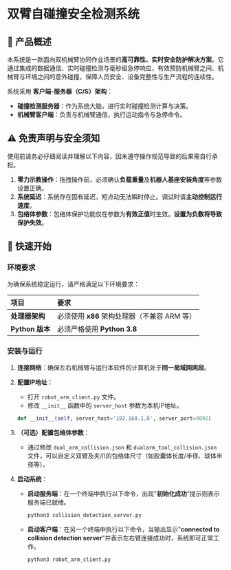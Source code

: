 # 双臂自碰撞安全检测系统

## 📖 产品概述

本系统是一款面向双机械臂协同作业场景的**高可靠性、实时安全防护解决方案**。它通过集成的数据通信、实时碰撞检测与毫秒级急停响应，有效预防机械臂之间、机械臂与环境之间的意外碰撞，保障人员安全、设备完整性与生产流程的连续性。

系统采用 **客户端-服务器（C/S）架构**：
- **碰撞检测服务器**：作为系统大脑，进行实时碰撞检测计算与决策。
- **机械臂客户端**：负责与机械臂通信，执行运动指令与急停命令。

## ⚠️ 免责声明与安全须知

使用前请务必仔细阅读并理解以下内容，因未遵守操作规范导致的后果需自行承担。

1.  **零力示教操作**：拖拽操作前，必须确认**负载重量**及**机器人基座安装角度**等参数设置正确。
2.  **系统延迟**：系统存在固有延迟，短点动无法瞬时停止。调试时请**主动控制运行速度**。
3.  **包络体参数**：包络体保护功能仅在参数为**有效正值**时生效。**设置为负数将导致保护失效**。

## 🚀 快速开始

### 环境要求

为确保系统稳定运行，请严格满足以下环境要求：

| 项目 | 要求 |
| :--- | :--- |
| **处理器架构** | 必须使用 **x86** 架构处理器（不兼容 ARM 等） |
| **Python 版本** | 必须严格使用 **Python 3.8** |

### 安装与运行

1.  **连接网络**：确保左右机械臂与运行本软件的计算机处于**同一局域网网段**。

2.  **配置IP地址**：
    - 打开 `robot_arm_client.py` 文件。
    - 修改 `__init__` 函数中的 `server_host` 参数为本机IP地址。
    ```python
    def __init__(self, server_host='192.168.1.8', server_port=9092)
    ```

3.  **（可选）配置包络体参数**：
    - 通过修改 `dual_arm_collision.json` 和 `dualarm_tool_collision.json` 文件，可以自定义双臂及夹爪的包络体尺寸（如胶囊体长度/半径、球体半径等）。

4.  **启动系统**：
    - **启动服务端**：在一个终端中执行以下命令，出现"**初始化成功**"提示则表示服务端已就绪。
      ```bash
      python3 collision_detection_server.py
      ```
    - **启动客户端**：在另一个终端中执行以下命令，当输出显示"**connected to collision detection server**"并表示左右臂连接成功时，系统即可正常工作。
      ```bash
      python3 robot_arm_client.py
      ```

